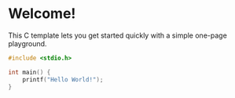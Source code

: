 # Welcome!

This C template lets you get started quickly with a simple one-page playground.

```C runnable
#include <stdio.h>

int main() {
	printf("Hello World!");
}

```


